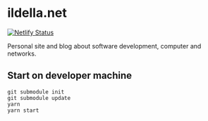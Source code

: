 # ildella.net

[![Netlify Status](https://api.netlify.com/api/v1/badges/fc255ca7-ff60-4785-8d62-e1a695b94875/deploy-status)](https://app.netlify.com/sites/ildellanet/deploys)

Personal site and blog about software development, computer and networks.

## Start on developer machine

```
git submodule init
git submodule update
yarn
yarn start
```
